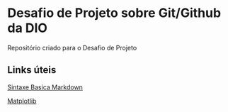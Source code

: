 # Desafio de Projeto sobre Git/Github da DIO
Repositório criado para o Desafio de Projeto

## Links úteis
[Sintaxe Basica Markdown](https://www.markdownguide.org/basic-syntax/)

[Matplotlib](https://matplotlib.org/stable/gallery/color/named_colors.html#sphx-glr-gallery-color-named-colors-py)
